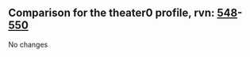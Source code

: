 ## Comparison for the theater0 profile, rvn: [548](https://github.com/PRO100KatYT/FortniteProfileRevisions/tree/main/profiles/theater0/548%20theater0.json)-[550](https://github.com/PRO100KatYT/FortniteProfileRevisions/tree/main/profiles/theater0/550%20theater0.json)

No changes
